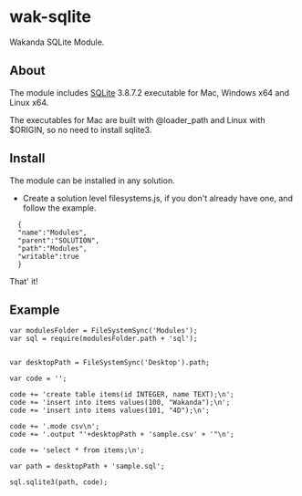 wak-sqlite
==========

Wakanda SQLite Module.

About
-----

The module includes [SQLite](http://www.sqlite.org) 3.8.7.2 executable for Mac, Windows x64 and Linux x64.

The executables for Mac are built with @loader_path and Linux with $ORIGIN, so no need to install sqlite3.

Install
-------
The module can be installed in any solution.

* Create a solution level filesystems.js, if you don't already have one, and follow the example.
```
  {
  "name":"Modules",
  "parent":"SOLUTION",
  "path":"Modules",
  "writable":true
  }  
```

That' it!

Example
-------
```
var modulesFolder = FileSystemSync('Modules');
var sql = require(modulesFolder.path + 'sql');


var desktopPath = FileSystemSync('Desktop').path;

var code = '';

code += 'create table items(id INTEGER, name TEXT);\n';
code += 'insert into items values(100, "Wakanda");\n';
code += 'insert into items values(101, "4D");\n';

code += '.mode csv\n';
code += '.output "'+desktopPath + 'sample.csv' + '"\n';

code += 'select * from items;\n';

var path = desktopPath + 'sample.sql';

sql.sqlite3(path, code);
```
